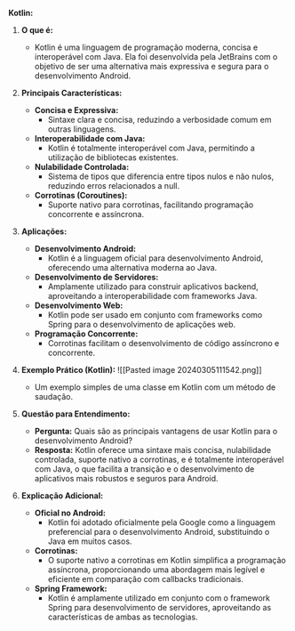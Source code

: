 **Kotlin:**

1. **O que é:**
    
    - Kotlin é uma linguagem de programação moderna, concisa e interoperável com Java. Ela foi desenvolvida pela JetBrains com o objetivo de ser uma alternativa mais expressiva e segura para o desenvolvimento Android.
2. **Principais Características:**
    
    - **Concisa e Expressiva:**
        - Sintaxe clara e concisa, reduzindo a verbosidade comum em outras linguagens.
    - **Interoperabilidade com Java:**
        - Kotlin é totalmente interoperável com Java, permitindo a utilização de bibliotecas existentes.
    - **Nulabilidade Controlada:**
        - Sistema de tipos que diferencia entre tipos nulos e não nulos, reduzindo erros relacionados a null.
    - **Corrotinas (Coroutines):**
        - Suporte nativo para corrotinas, facilitando programação concorrente e assíncrona.
3. **Aplicações:**
    
    - **Desenvolvimento Android:**
        - Kotlin é a linguagem oficial para desenvolvimento Android, oferecendo uma alternativa moderna ao Java.
    - **Desenvolvimento de Servidores:**
        - Amplamente utilizado para construir aplicativos backend, aproveitando a interoperabilidade com frameworks Java.
    - **Desenvolvimento Web:**
        - Kotlin pode ser usado em conjunto com frameworks como Spring para o desenvolvimento de aplicações web.
    - **Programação Concorrente:**
        - Corrotinas facilitam o desenvolvimento de código assíncrono e concorrente.
4. **Exemplo Prático (Kotlin):**
    ![[Pasted image 20240305111542.png]]
    - Um exemplo simples de uma classe em Kotlin com um método de saudação.
5. **Questão para Entendimento:**
    
    - **Pergunta:** Quais são as principais vantagens de usar Kotlin para o desenvolvimento Android?
    - **Resposta:** Kotlin oferece uma sintaxe mais concisa, nulabilidade controlada, suporte nativo a corrotinas, e é totalmente interoperável com Java, o que facilita a transição e o desenvolvimento de aplicativos mais robustos e seguros para Android.
6. **Explicação Adicional:**
    
    - **Oficial no Android:**
        - Kotlin foi adotado oficialmente pela Google como a linguagem preferencial para o desenvolvimento Android, substituindo o Java em muitos casos.
    - **Corrotinas:**
        - O suporte nativo a corrotinas em Kotlin simplifica a programação assíncrona, proporcionando uma abordagem mais legível e eficiente em comparação com callbacks tradicionais.
    - **Spring Framework:**
        - Kotlin é amplamente utilizado em conjunto com o framework Spring para desenvolvimento de servidores, aproveitando as características de ambas as tecnologias.